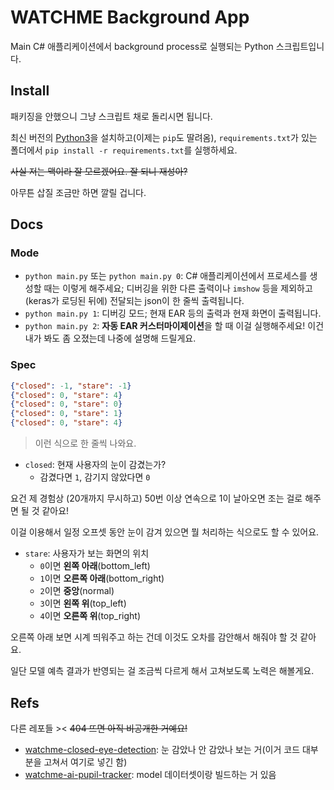 # WATCHME Background App
Main C# 애플리케이션에서 background process로 실행되는 Python 스크립트입니다.

## Install
패키징을 안했으니 그냥 스크립트 채로 돌리시면 됩니다.

최신 버전의 [Python3](https://www.python.org/downloads/)을 설치하고(이제는 `pip`도 딸려옴), `requirements.txt`가 있는 폴더에서 `pip install -r requirements.txt`를 실행하세요.

~~사실 저는 맥이라 잘 모르겠어요. 잘 되니 재성아?~~

아무튼 삽질 조금만 하면 깔릴 겁니다.

## Docs

### Mode

- `python main.py` 또는 `python main.py 0`: C# 애플리케이션에서 프로세스를 생성할 때는 이렇게 해주세요; 디버깅을 위한 다른 출력이나 `imshow` 등을 제외하고 (keras가 로딩된 뒤에) 전달되는 json이 한 줄씩 출력됩니다.
- `python main.py 1`: 디버깅 모드; 현재 EAR 등의 출력과 현재 화면이 출력됩니다.
- `python main.py 2`: **자동 EAR 커스터마이제이션**을 할 때 이걸 실행해주세요! 이건 내가 봐도 좀 오졌는데 나중에 설명해 드릴게요.
 
### Spec

```json
{"closed": -1, "stare": -1}
{"closed": 0, "stare": 4}
{"closed": 0, "stare": 0}
{"closed": 0, "stare": 1}
{"closed": 0, "stare": 4}
```
> 이런 식으로 한 줄씩 나와요.

- `closed`: 현재 사용자의 눈이 감겼는가?
  - 감겼다면 `1`, 감기지 않았다면 `0`

요건 제 경험상 (20개까지 무시하고) 50번 이상 연속으로 1이 날아오면 조는 걸로 해주면 될 것 같아요!

이걸 이용해서 일정 오프셋 동안 눈이 감겨 있으면 뭘 처리하는 식으로도 할 수 있어요.

- `stare`: 사용자가 보는 화면의 위치 
  - `0`이면 **왼쪽 아래**(bottom_left)
  - `1`이면 **오른쪽 아래**(bottom_right)
  - `2`이면 **중앙**(normal)
  - `3`이면 **왼쪽 위**(top_left)
  - `4`이면 **오른쪽 위**(top_right)

오른쪽 아래 보면 시계 띄워주고 하는 건데 이것도 오차를 감안해서 해줘야 할 것 같아요.

일단 모델 예측 결과가 반영되는 걸 조금씩 다르게 해서 고쳐보도록 노력은 해볼게요.

## Refs
다른 레포들 >< ~~404 뜨면 아직 비공개한 거예요!~~

- [watchme-closed-eye-detection](https://github.com/junhoyeo/watchme-closed-eye-detection): 눈 감았나 안 감았나 보는 거(이거 코드 대부분을 고쳐서 여기로 넣긴 함)
- [watchme-ai-pupil-tracker](https://github.com/junhoyeo/watchme-ai-pupil-tracker): model 데이터셋이랑 빌드하는 거 있음
